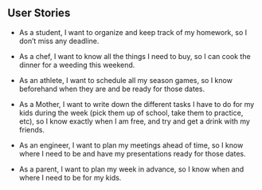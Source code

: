 ## User Stories
- As a student, I want to organize and keep track of my homework, so I don’t miss any deadline. 

- As a chef, I want to know  all the things I need to buy, so I can cook the dinner for a weeding this weekend. 

- As an athlete, I want to schedule all my season games, so I know beforehand when they are and be ready for those dates. 

- As a Mother, I want to write down the different tasks I have to do for my kids during the week (pick them up of school, take them to practice, etc), so I know exactly when I am free, and try and get a drink with my friends. 

- As an engineer, I want to plan my meetings ahead of time, so I know where I need to be and have my presentations ready for those dates. 

- As a parent, I want to plan my week in advance, so I know when and where I need to be for my kids.
